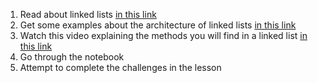 1. Read about linked lists [in this link](https://en.wikipedia.org/wiki/Linked_list)
2. Get some examples about the architecture of linked lists [in this link](https://www.geeksforgeeks.org/data-structures/linked-list/)
3. Watch this video explaining the methods you will find in a linked list [in this link](https://www.youtube.com/watch?v=njTh_OwMljA)
4. Go through the notebook
5. Attempt to complete the challenges in the lesson
